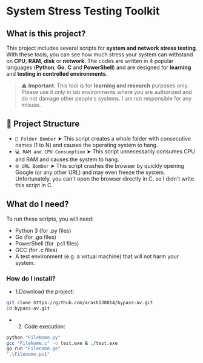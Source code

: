 # System Stress Testing Toolkit

## What is this project?
This project includes several scripts for **system and network stress testing**. With these tools, you can see how much stress your system can withstand on **CPU**, **RAM**, **disk** or **network**. The codes are written in 4 popular languages ​​(**Python**, **Go**, **C** and **PowerShell**) and are designed for **learning** and **testing in controlled environments**.

> ⚠️ **Important**: This tool is for **learning and research** purposes only. Please use it only in lab environments where you are authorized and do not damage other people's systems. I am not responsible for any misuse.

## 📂 Project Structure

- `📂 Folder Bomber`
  ➤ This script creates a whole folder with consecutive names (1 to N) and causes the operating system to hang.
- `💻 RAM and CPU Consumption`
  ➤ This script unnecessarily consumes CPU and RAM and causes the system to hang.
- `🌐 URL Bomber`
  ➤ This script crashes the browser by quickly opening Google (or any other URL) and may even freeze the system. Unfortunately, you can't open the browser directly in C, so I didn't write this script in C.

## What do I need?
To run these scripts, you will need:
- Python 3 (for .py files)
- Go (for .go files)
- PowerShell (for .ps1 files)
- GCC (for .c files)
- A test environment (e.g. a virtual machine) that will not harm your system.

### How do I install?
- 1.Download the project:
```bash
git clone https://github.com/arash138814/bypass-av.git
cd bypass-av.git
```
- 2. Code execution:
```bash
python "FileName.py"
gcc "FileName.c" -o test.exe & ./test.exe
go run "Filename.go"
".\Filename.ps1"
```
